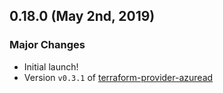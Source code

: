 ## 0.18.0 (May 2nd, 2019)

### Major Changes

* Initial launch!
* Version `v0.3.1` of [terraform-provider-azuread](https://github.com/terraform-providers/terraform-provider-azuread)
